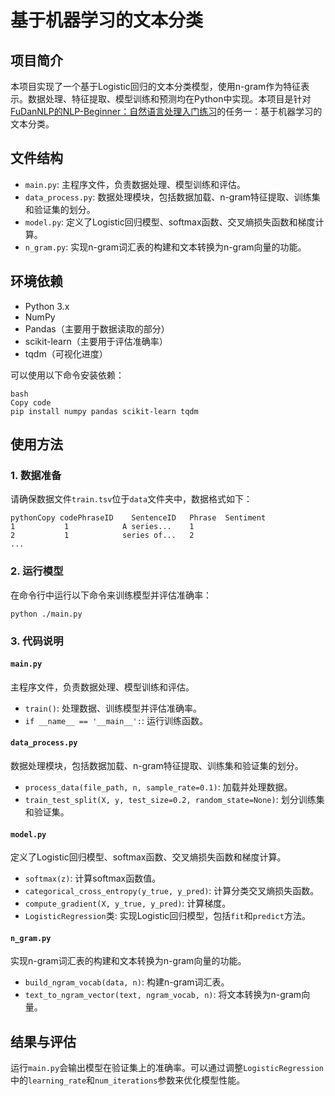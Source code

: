 # 基于机器学习的文本分类

## 项目简介

本项目实现了一个基于Logistic回归的文本分类模型，使用n-gram作为特征表示。数据处理、特征提取、模型训练和预测均在Python中实现。本项目是针对[FuDanNLP的NLP-Beginner：自然语言处理入门练习](https://github.com/FudanNLP/nlp-beginner)的任务一：基于机器学习的文本分类。

## 文件结构

- `main.py`: 主程序文件，负责数据处理、模型训练和评估。
- `data_process.py`: 数据处理模块，包括数据加载、n-gram特征提取、训练集和验证集的划分。
- `model.py`: 定义了Logistic回归模型、softmax函数、交叉熵损失函数和梯度计算。
- `n_gram.py`: 实现n-gram词汇表的构建和文本转换为n-gram向量的功能。

## 环境依赖

- Python 3.x
- NumPy
- Pandas（主要用于数据读取的部分）
- scikit-learn（主要用于评估准确率）
- tqdm（可视化进度）

可以使用以下命令安装依赖：

```
bash
Copy code
pip install numpy pandas scikit-learn tqdm
```

## 使用方法

### 1. 数据准备

请确保数据文件`train.tsv`位于`data`文件夹中，数据格式如下：

```
pythonCopy codePhraseID    SentenceID   Phrase  Sentiment
1           1            A series...    1
2           1            series of...   2
...
```

### 2. 运行模型

在命令行中运行以下命令来训练模型并评估准确率：

```
python ./main.py
```

### 3. 代码说明

#### `main.py`

主程序文件，负责数据处理、模型训练和评估。

- `train()`: 处理数据、训练模型并评估准确率。
- `if __name__ == '__main__':`: 运行训练函数。

#### `data_process.py`

数据处理模块，包括数据加载、n-gram特征提取、训练集和验证集的划分。

- `process_data(file_path, n, sample_rate=0.1)`: 加载并处理数据。
- `train_test_split(X, y, test_size=0.2, random_state=None)`: 划分训练集和验证集。

#### `model.py`

定义了Logistic回归模型、softmax函数、交叉熵损失函数和梯度计算。

- `softmax(z)`: 计算softmax函数值。
- `categorical_cross_entropy(y_true, y_pred)`: 计算分类交叉熵损失函数。
- `compute_gradient(X, y_true, y_pred)`: 计算梯度。
- `LogisticRegression`类: 实现Logistic回归模型，包括`fit`和`predict`方法。

#### `n_gram.py`

实现n-gram词汇表的构建和文本转换为n-gram向量的功能。

- `build_ngram_vocab(data, n)`: 构建n-gram词汇表。
- `text_to_ngram_vector(text, ngram_vocab, n)`: 将文本转换为n-gram向量。

## 结果与评估

运行`main.py`会输出模型在验证集上的准确率。可以通过调整`LogisticRegression`中的`learning_rate`和`num_iterations`参数来优化模型性能。